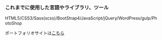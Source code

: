 <h3>これまでに使用した言語やライブラリ、ツール</h3>
<p>HTML5/CSS3/Sass(scss)/BootStrap4/JavaScript/jQuery/WordPress/gulp/PhotoShop</p>
<p>ポートフォリオサイトは<a href="https://ryota-ohashi.github.io/">こちら</a></p>
